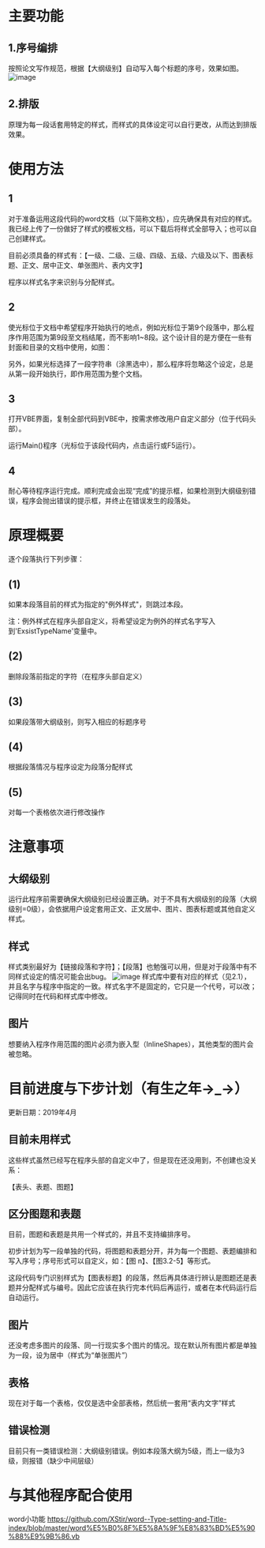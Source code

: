 # 主要功能
## 1.序号编排
按照论文写作规范，根据【大纲级别】自动写入每个标题的序号，效果如图。
![image](https://github.com/XStir/word--Type-setting-and-Title-index/blob/master/example.png)
## 2.排版
原理为每一段话套用特定的样式，而样式的具体设定可以自行更改，从而达到排版效果。

# 使用方法
## 1
对于准备运用这段代码的word文档（以下简称文档），应先确保具有对应的样式。
我已经上传了一份做好了样式的模板文档，可以下载后将样式全部导入；也可以自己创建样式。

目前必须具备的样式有：【一级、二级、三级、四级、五级、六级及以下、图表标题、正文、居中正文、单张图片、表内文字】

程序以样式名字来识别与分配样式。

## 2
使光标位于文档中希望程序开始执行的地点，例如光标位于第9个段落中，那么程序作用范围为第9段至文档结尾，而不影响1~8段。这个设计目的是方便在一些有封面和目录的文档中使用，如图：

另外，如果光标选择了一段字符串（涂黑选中），那么程序将忽略这个设定，总是从第一段开始执行，即作用范围为整个文档。

## 3
打开VBE界面，复制全部代码到VBE中，按需求修改用户自定义部分（位于代码头部）。

运行Main()程序（光标位于该段代码内，点击运行或F5运行）。

## 4
耐心等待程序运行完成。顺利完成会出现“完成”的提示框，如果检测到大纲级别错误，程序会抛出错误的提示框，并终止在错误发生的段落处。

# 原理概要
逐个段落执行下列步骤：
## (1)
如果本段落目前的样式为指定的"例外样式"，则跳过本段。

注：例外样式在程序头部自定义，将希望设定为例外的样式名字写入到'ExsistTypeName'变量中。
## (2)
删除段落前指定的字符（在程序头部自定义）
## (3)
如果段落带大纲级别，则写入相应的标题序号
## (4)
根据段落情况与程序设定为段落分配样式
## (5)
对每一个表格依次进行修改操作

# 注意事项
## 大纲级别
运行此程序前需要确保大纲级别已经设置正确。对于不具有大纲级别的段落（大纲级别=0级），会依据用户设定套用正文、正文居中、图片、图表标题或其他自定义样式。

## 样式
样式类别最好为【链接段落和字符】；【段落】也勉强可以用，但是对于段落中有不同样式设定的情况可能会出bug。
![image](https://github.com/XStir/word--Type-setting-and-Title-index/blob/master/%E6%A0%B7%E5%BC%8F%E7%B1%BB%E5%9E%8B.jpg)
样式库中要有对应的样式（见2.1），并且名字与程序中指定的一致。样式名字不是固定的，它只是一个代号，可以改；记得同时在代码和样式库中修改。

## 图片
想要纳入程序作用范围的图片必须为嵌入型（InlineShapes），其他类型的图片会被忽略。

# 目前进度与下步计划（有生之年→_→）
更新日期：2019年4月
## 目前未用样式
这些样式虽然已经写在程序头部的自定义中了，但是现在还没用到，不创建也没关系：

【表头、表题、图题】
## 区分图题和表题
目前，图题和表题是共用一个样式的，并且不支持编排序号。

初步计划为写一段单独的代码，将图题和表题分开，并为每一个图题、表题编排和写入序号；序号形式可以自定义，如：【图 n】、【图3.2-5】等形式。

这段代码专门识别样式为【图表标题】的段落，然后再具体进行辨认是图题还是表题并分配样式与编号。因此它应该在执行完本代码后再运行，或者在本代码运行后自动运行。

## 图片
还没考虑多图片的段落、同一行现实多个图片的情况。现在默认所有图片都是单独为一段，设为居中（样式为“单张图片”）

## 表格
现在对于每一个表格，仅仅是选中全部表格，然后统一套用“表内文字”样式

## 错误检测
目前只有一类错误检测：大纲级别错误。例如本段落大纲为5级，而上一级为3级，则报错（缺少中间层级）

# 与其他程序配合使用
word小功能
https://github.com/XStir/word--Type-setting-and-Title-index/blob/master/word%E5%B0%8F%E5%8A%9F%E8%83%BD%E5%90%88%E9%9B%86.vb

